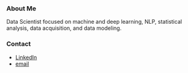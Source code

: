 ### About Me

Data Scientist focused on machine and deep learning, NLP, statistical analysis, data acquisition, and data modeling.

### Contact

- [LinkedIn](https://www.linkedin.com/in/andrew-c-muller/)
- [email](mailto:andrew.curry.muller@gmail.com)

<!--
**MullerAC/MullerAC** is a ✨ _special_ ✨ repository because its `README.md` (this file) appears on your GitHub profile.

Here are some ideas to get you started:

- 🔭 I’m currently working on ...
- 🌱 I’m currently learning ...
- 👯 I’m looking to collaborate on ...
- 🤔 I’m looking for help with ...
- 💬 Ask me about ...
- 📫 How to reach me: ...
- 😄 Pronouns: ...
- ⚡ Fun fact: ...
-->
